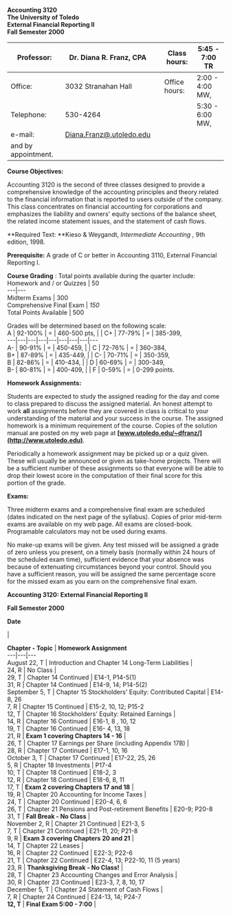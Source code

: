 **Accounting 3120**  
**The University of Toledo**  
**External Financial Reporting II**  
**Fall Semester 2000**

  
Professor: | Dr. Diana R. Franz, CPA |   | Class hours: | 5:45 - 7:00 TR  
---|---|---|---|---  
Office:  | 3032 Stranahan Hall |   | Office hours: | 2:00 - 4:00 MW,  
Telephone: | 530-4264 |   |   | 5:30 - 6:00 MW,  
e-mail: | [Diana.Franz@.utoledo.edu](mailto:dfranz@uoft02.utoledo.edu) |   |
| and by appointment.  
  
**Course Objectives:**

Accounting 3120 is the second of three classes designed to provide a
comprehensive knowledge of the accounting principles and theory related to the
financial information that is reported to users outside of the company. This
class concentrates on financial accounting for corporations and emphasizes the
liability and owners' equity sections of the balance sheet, the related income
statement issues, and the statement of cash flows.  


**Required Text:   **Kieso & Weygandt, _Intermediate Accounting_ , 9th
edition, 1998.  


**Prerequisite:** A grade of C or better in Accounting 3110, External
Financial Reporting I.  


**Course Grading** : Total points available during the quarter include:  
  Homework and / or Quizzes | 50  
---|---  
Midterm Exams | 300  
Comprehensive Final Exam | _150_  
Total Points Available |  500  
  


Grades will be determined based on the following scale:  
  A | 92-100% | = | 460-500 pts, |   | C+ | 77-79% | = | 385-399,  
---|---|---|---|---|---|---|---|---  
A- | 90-91% | = | 450-459, |   | C | 72-76%  | = | 360-384,  
B+ | 87-89% | = | 435-449, |   | C- | 70-71% | = | 350-359,  
B | 82-86% | = | 410-434, |   | D | 60-69% | = | 300-349,  
B- | 80-81% | = | 400-409, |   | F | 0-59% | = | 0-299 points.  
  
**Homework Assignments:**

Students are expected to study the assigned reading for the day and come to
class prepared to discuss the assigned material. An honest attempt to work
**all** assignments before they are covered in class is critical to your
understanding of the material and your success in the course. The assigned
homework is a minimum requirement of the course. Copies of the solution manual
are posted on my web page at
**[www.utoledo.edu/~dfranz/](http://www.utoledo.edu)**.

Periodically a homework assignment may be picked up or a quiz given. These
will usually be announced or given as take-home projects. There will be a
sufficient number of these assignments so that everyone will be able to drop
their lowest score in the computation of their final score for this portion of
the grade.

**Exams:**

Three midterm exams and a comprehensive final exam are scheduled (dates
indicated on the next page of the syllabus). Copies of prior mid-term exams
are available on my web page. All exams are closed-book. Programable
calculators may not be used during exams.

No make-up exams will be given. Any test missed will be assigned a grade of
zero unless you present, on a timely basis (normally within 24 hours of the
scheduled exam time), sufficient evidence that your absence was because of
extenuating circumstances beyond your control. Should you have a sufficient
reason, you will be assigned the same percentage score for the missed exam as
you earn on the comprehensive final exam.  


**Accounting 3120: External Financial Reporting II**

**Fall Semester 2000**

**Date**

|

**Chapter \- Topic** | **Homework Assignment**  
---|---|---  
August 22, T | Introduction and Chapter 14 Long-Term Liabilities |  
24, R | No Class |  
29, T | Chapter 14 Continued | E14-1, P14-5(1)  
31, R | Chapter 14 Continued | E14-9, 14; P14-5(2)  
September 5, T | Chapter 15 Stockholders' Equity: Contributed Capital | E14-8,
26  
7, R | Chapter 15 Continued | E15-2, 10, 12; P15-2  
12, T | Chapter 16 Stockholders' Equity: Retained Earnings |  
14, R | Chapter 16 Continued | E16-1, 8 , 10, 12  
19, T | Chapter 16 Continued | E16- 4, 13, 18  
21, R | **Exam 1 covering Chapters 14 - 16** |  
26, T | Chapter 17 Earnings per Share (including Appendix 17B) |  
28, R | Chapter 17 Continued | E17-1, 10, 16  
October 3, T | Chapter 17 Continued | E17-22, 25, 26  
5, R | Chapter 18 Investments | P17-4  
10, T | Chapter 18 Continued | E18-2, 3  
12, R | Chapter 18 Continued | E18-6, 8, 11  
17, T | **Exam 2 covering Chapters 17 and 18** |  
19, R | Chapter 20 Accounting for Income Taxes |  
24, T | Chapter 20 Continued | E20-4, 6, 6  
26, T | Chapter 21 Pensions and Post-retirement Benefits | E20-9; P20-8  
31, T | **Fall Break - No Class** |  
November 2, R | Chapter 21 Continued | E21-3, 5  
7, T | Chapter 21 Continued | E21-11, 20; P21-8  
9, R | **Exam 3 covering Chapters 20 and 21** |  
14, T | Chapter 22 Leases |  
16, R | Chapter 22 Continued | E22-3; P22-6  
21, T | Chapter 22 Continued | E22-4, 13; P22-10, 11 (5 years)  
23, R | **Thanksgiving Break - No Class!** |  
28, T | Chapter 23 Accounting Changes and Error Analysis |  
30, R | Chapter 23 Continued | E23-3, 7, 8, 10, 17  
December 5, T | Chapter 24 Statement of Cash Flows |  
7, R | Chapter 24 Continued | E24-13, 14; P24-7  
**12, T** | **Final Exam 5:00 - 7:00** |  

